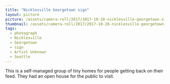 ```yaml
---
title: "Nicklesville Georgetown sign"
layout: picture
picture: /assets/camera-roll/2017/2017-10-28-nicklesville-georgetown-sign/20171028_235023028_iOS.jpg
thumbnail: /assets/camera-roll/2017/2017-10-28-nicklesville-georgetown-sign/20171028_235023028_iOS-thumbnail.jpg
tags:
  - photograph
  - Nicklesville
  - Georgetown
  - sign
  - Artist Unknown
  - Seattle
---
```

This is a self-managed group of tiny homes for people getting back on their feed. They had an open house for the public to visit.